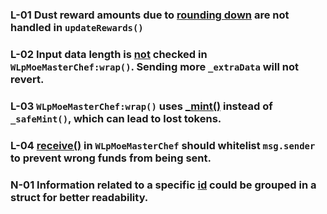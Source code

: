 ### L-01 Dust reward amounts due to [rounding down](https://github.com/code-423n4/2024-01-init-capital-invitational/blob/main/contracts/wrapper/WLpMoeMasterChef.sol#L82) are not handled in `updateRewards()` 

### L-02 Input data length is [not](https://github.com/code-423n4/2024-01-init-capital-invitational/blob/main/contracts/wrapper/WLpMoeMasterChef.sol#L116) checked in `WLpMoeMasterChef:wrap()`. Sending more `_extraData` will not revert.

### L-03 `WLpMoeMasterChef:wrap()` uses [_mint()](https://github.com/code-423n4/2024-01-init-capital-invitational/blob/main/contracts/wrapper/WLpMoeMasterChef.sol#L140) instead of `_safeMint()`, which can lead to lost tokens.

### L-04 [receive()](https://github.com/code-423n4/2024-01-init-capital-invitational/blob/main/contracts/wrapper/WLpMoeMasterChef.sol#L329) in `WLpMoeMasterChef` should whitelist `msg.sender` to prevent wrong funds from being sent.

### N-01 Information related to a specific [id](https://github.com/code-423n4/2024-01-init-capital-invitational/blob/main/contracts/wrapper/WLpMoeMasterChef.sol#L122-L124) could be grouped in a struct for better readability.